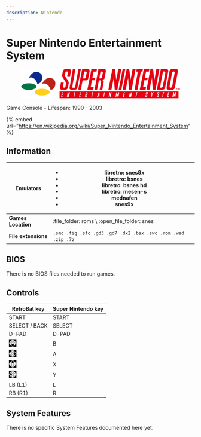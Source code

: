 ```yaml
---
description: Nintendo
---
```


# Super Nintendo Entertainment System

<figure><img src="https://raw.githubusercontent.com/fabricecaruso/es-theme-carbon/master/art/logos/snes.svg" alt=""><figcaption></figcaption></figure>

Game Console - Lifespan: 1990 - 2003

{% embed url="https://en.wikipedia.org/wiki/Super_Nintendo_Entertainment_System" %}

## Information

| **Emulators**       | <ul><li>libretro: snes9x</li><li>libretro: bsnes</li><li>libretro: bsnes hd</li><li>libretro: mesen-s</li><li>mednafen</li><li>snes9x</li></ul> |   |
| ------------------- | ----------------------------------------------------------------------------------------------------------------------------------------------- | - |
| **Games Location**  | :file\_folder: roms \ :open\_file\_folder: snes                                                                                                 |   |
| **File extensions** | `.smc .fig .sfc .gd3 .gd7 .dx2 .bsx .swc .rom .wad .zip .7z`                                                                                    |   |

## BIOS

There is no BIOS files needed to run games.

## Controls

| RetroBat key                                                                    | Super Nintendo key |
| ------------------------------------------------------------------------------- | ------------------ |
| START                                                                           | START              |
| SELECT / BACK                                                                   | SELECT             |
| D-PAD                                                                           | D-PAD              |
| ![A](<../../.gitbook/assets/image (1) (2).png>)                                 | B                  |
| ![B](<../../.gitbook/assets/image (4).png>)                                     | A                  |
| <img src="../../.gitbook/assets/image (3) (1).png" alt="" data-size="original"> | X                  |
| <img src="../../.gitbook/assets/image (2) (1).png" alt="" data-size="line">     | Y                  |
| LB (L1)                                                                         | L                  |
| RB (R1)                                                                         | R                  |

## System Features

There is no specific System Features documented here yet.
